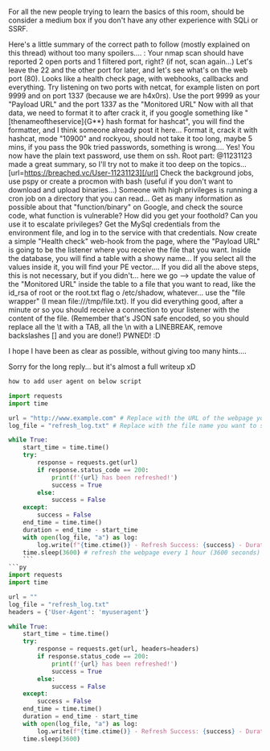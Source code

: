 For all the new people trying to learn the basics of this room, should be consider a medium box if you don't have any other experience with SQLi or SSRF.

Here's a little summary of the correct path to follow (mostly explained on this thread) without too many spoilers.... :
Your nmap scan should have reported 2 open ports and 1 filtered port, right? (if not, scan again...)
Let's leave the 22 and the other port for later, and let's see what's on the web port (80).
Looks like a health check page, with webhooks, callbacks and everything.
Try listening on two ports with netcat, for example listen on port 9999 and on port 1337 (because we are h4x0rs). Use the port 9999 as your "Payload URL" and the port 1337 as the "Monitored URL"
Now with all that data, we need to format it to after crack it, if you google something like "[thenameoftheservice]{G**} hash format for hashcat", you will find the formatter, and I think someone already post it here...
Format it, crack it with hashcat, mode "10900" and rockyou, should not take it too long, maybe 5 mins, if you pass the 90k tried passwords, something is wrong....
Yes! You now have the plain text password, use them on ssh.
Root part: @11231123 made a great summary, so I'll try not to make it too deep on the topics...[url=https://breached.vc/User-11231123][/url]
Check the background jobs, use pspy or create a procmon with bash (useful if you don't want to download and upload binaries...)
Someone with high privileges is running a cron job on a directory that you can read...
Get as many information as possible about that "function/binary" on Google, and check the source code, what function is vulnerable?  How did you get your foothold? Can you use it to escalate privileges?
Get the MySql credentials from the environment file, and log in to the service with that credentials.
Now create a simple "Health check" web-hook from the page, where the "Payload URL" is going to be the listener where you receive the file that you want.
Inside the database, you will find a table with a showy name... If you select all the values inside it, you will find your PE vector....
If you did all the above steps, this is not necessary, but if you didn't... here we go --> update the value of the "Monitored URL" inside the table to a file that you want to read, like the id_rsa of root or the root.txt flag o /etc/shadow, whatever... use the "file wrapper" (I mean file:///tmp/file.txt).
If you did everything good, after a minute or so you should receive a connection to your listener with the content of the file. (Remember that's JSON safe encoded, so you should replace all the \t with a TAB, all the \n with a LINEBREAK, remove backslashes [\] and you are done!)
PWNED! :D

I hope I have been as clear as possible, without giving too many hints....

Sorry for the long reply... but it's almost a full writeup xD


```py
how to add user agent on below script

import requests
import time

url = "http://www.example.com" # Replace with the URL of the webpage you want to refresh
log_file = "refresh_log.txt" # Replace with the file name you want to save the log to

while True:
    start_time = time.time()
    try:
        response = requests.get(url)
        if response.status_code == 200:
            print(f'{url} has been refreshed!')
            success = True
        else:
            success = False
    except:
        success = False
    end_time = time.time()
    duration = end_time - start_time
    with open(log_file, "a") as log:
        log.write(f"{time.ctime()} - Refresh Success: {success} - Duration: {duration}s\n")
    time.sleep(3600) # refresh the webpage every 1 hour (3600 seconds)
    ```
```py
import requests
import time

url = "" 
log_file = "refresh_log.txt"
headers = {'User-Agent': 'myuseragent'}

while True:
    start_time = time.time()
    try:
        response = requests.get(url, headers=headers)
        if response.status_code == 200:
            print(f'{url} has been refreshed!')
            success = True
        else:
            success = False
    except:
        success = False
    end_time = time.time()
    duration = end_time - start_time
    with open(log_file, "a") as log:
        log.write(f"{time.ctime()} - Refresh Success: {success} - Duration: {duration}s\n")
    time.sleep(3600)
```
